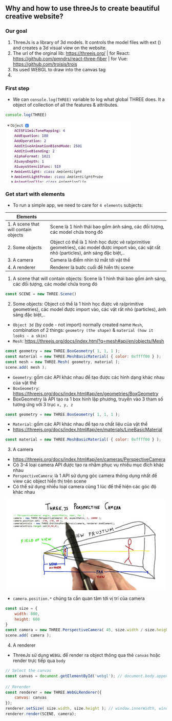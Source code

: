 ## Why and how to use threeJs to create beautiful creative website?
### Our goal

1. ThreeJs is a library of 3d models. It controls the model files with ext () and creates a 3d visual view on the website. <br>
2. The url of the orginal lib: https://threejs.org/ | for React: https://github.com/pmndrs/react-three-fiber | for Vue: https://github.com/troisjs/trois <br>
3. Its used WEBGL to draw into the canvas tag <br>
4.  

### First step

- We can `console.log(THREE)` variable to log what global THREE does. It a object of collection of all the features & attributes.

```javascript
console.log(THREE)
```

<img src="thumb-img/threejs-1.jpg" alt="" width="auto" height="auto"><br/>

### Get start with elements

- To run a simple app, we need to care for `4 elements` subjects:

| Elements            |                                                                                                                                            |
| --------------------| :------------------------------------------------------------------------------------------------------------------------------------------|
| 1. A scene that will contain objects | Scene là 1 hình thái bao gồm ánh sáng, các đối tượng, các model chứa trong đó                                             |
| 2. Some objects     | Object có thể là 1 hình học được vẽ ra(primitive geometries), các model được import vào, các vật rất nhỏ (particles), ánh sáng đặc biệt,.. |
| 3. A camera         | Camera là điểm nhìn từ mắt tới vật thể                                                                                                     |
| 4. A renderer       | Renderer là bước cuối để hiển thị scene                                                                                                    |

1. A scene that will contain objects: Scene là 1 hình thái bao gồm ánh sáng, các đối tượng, các model chứa trong đó

```javascript
const SCENE = new THREE.Scene()
```

2. Some objects: Object có thể là 1 hình học được vẽ ra(primitive geometries), các model được import vào, các vật rất nhỏ (particles), ánh sáng đặc biệt,.. 

- `Object 3d` (by code - not import) normally created name `Mesh`, combination of 2 things: `geometry (the shape)` & `material (how it looks - a skin)` <br>
- `Mesh`: https://threejs.org/docs/index.html?q=mesh#api/en/objects/Mesh <br>

```javascript
const geometry = new THREE.BoxGeometry( 1, 1, 1 );
const material = new THREE.MeshBasicMaterial( { color: 0xffff00 } );
const mesh = new THREE.Mesh( geometry, material );
scene.add( mesh );
```

- `Geometry`: gồm các API khác nhau để tạo được các hình dạng khác nhau của vật thể <br>
- `BoxGeometry`: https://threejs.org/docs/index.html#api/en/geometries/BoxGeometry <br>
- BoxGeometry là API tạo ra 1 box hình lập phương, truyền vào 3 tham số tương ứng với 3 trục `x, y, z` <br>

```javascript
const geometry = new THREE.BoxGeometry( 1, 1, 1 );
```

- `Material`: gồm các API khác nhau để tạo ra chất liệu của vật thể <br>
- https://threejs.org/docs/index.html#api/en/materials/LineBasicMaterial <br>

```javascript
const material = new THREE.MeshBasicMaterial( { color: 0xffff00 } );
```

3. A camera

- https://threejs.org/docs/index.html#api/en/cameras/PerspectiveCamera <br>
- Có 3-4 loại camera API được tạo ra nhằm phục vụ nhiều mục đích khác nhau <br>
- `PerspectiveCamera`: là 1 API sử dụng góc camera thông dụng nhất để view các object hiển thị trên scene <br>
- Có thể sử dụng nhiều loại camera cùng 1 lúc để thể hiện các góc độ khác nhau <br>

<img src="thumb-img/threejs-2.jpg" alt="" width="auto" height="auto"><br/>

- `camera.position.*` chúng ta cần quan tâm tới vị trí của camera <br>

```javascript
const size = {
	width: 800,
	height: 600
}
const camera = new THREE.PerspectiveCamera( 45, size.width / size.height );
scene.add( camera );
```

4. A renderer

- ThreeJs sử dụng `WEBGL` để render ra object thông qua thẻ `canvas` hoặc render trực tiếp qua `body` <br>

```javascript
// Select the canvas
const canvas = document.getElementById('webgl'); // document.body.appendChild( renderer.domElement );

// Rerender
const renderer = new THREE.WebGLRenderer({
	canvas: canvas
});
renderer.setSize( size.width, size.height ); // window.innerWidth, window.innerHeight
renderer.render(SCENE, camera);
```
